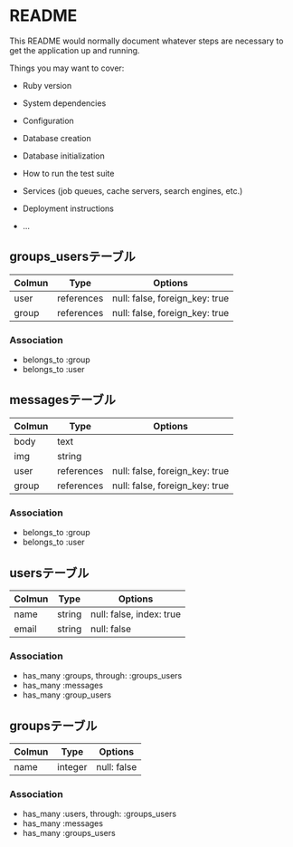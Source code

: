 # README

This README would normally document whatever steps are necessary to get the
application up and running.

Things you may want to cover:

* Ruby version

* System dependencies

* Configuration

* Database creation

* Database initialization

* How to run the test suite

* Services (job queues, cache servers, search engines, etc.)

* Deployment instructions

* ...

## groups_usersテーブル

|Colmun|Type|Options|
|------|----|-------|
|user|references|null: false, foreign_key: true|
|group|references|null: false, foreign_key: true|

### Association
- belongs_to :group
- belongs_to :user

## messagesテーブル

|Colmun|Type|Options|
|------|----|-------|
|body|text||
|img|string||
|user|references|null: false, foreign_key: true|
|group|references|null: false, foreign_key: true|

### Association
- belongs_to :group
- belongs_to :user


## usersテーブル

|Colmun|Type|Options|
|------|----|-------|
|name|string|null: false, index: true|
|email|string|null: false|

### Association
- has_many :groups, through: :groups_users
- has_many :messages
- has_many :group_users

## groupsテーブル

|Colmun|Type|Options|
|------|----|-------|
|name|integer|null: false|

### Association
- has_many :users, through: :groups_users
- has_many :messages
- has_many :groups_users